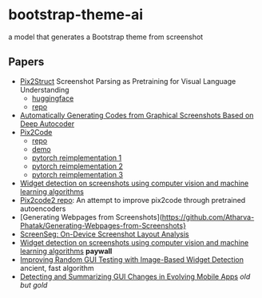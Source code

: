 # bootstrap-theme-ai
a model that generates a Bootstrap theme from screenshot


## Papers 

 - [Pix2Struct](https://arxiv.org/pdf/2210.03347v1.pdf) Screenshot Parsing as Pretraining for Visual Language Understanding
   - [huggingface](https://huggingface.co/docs/transformers/main/en/model_doc/pix2struct)
   - [repo](https://github.com/google-research/pix2struct)
 - [Automatically Generating Codes from Graphical Screenshots Based on Deep Autocoder](https://arxiv.org/pdf/2007.02272.pdf)
 - [Pix2Code](https://arxiv.org/abs/1705.07962)
   - [repo](https://github.com/tonybeltramelli/pix2code)
   - [demo](https://youtu.be/pqKeXkhFA3I)
   - [pytorch reimplementation 1](https://github.com/andrewthebold/pix2code-pytorch)
   - [pytorch reimplementation 2](https://github.com/VaibhavYadav/pytorch_pix2code)
   - [pytorch reimplementation 3](https://github.com/timoangerer/pix2code-pytorch)
 - [Widget detection on screenshots using computer vision and machine learning algorithms](https://waseda.elsevierpure.com/en/publications/widget-detection-on-screenshots-using-computer-vision-and-machine)
 - [Pix2code2 repo](https://github.com/fjbriones/pix2code2): An attempt to improve pix2code through pretrained autoencoders
 - [Generating Webpages from Screenshots](https://github.com/Atharva-Phatak/Generating-Webpages-from-Screenshots}
 - [ScreenSeg: On-Device Screenshot Layout Analysis](https://arxiv.org/pdf/2104.08052.pdf)
 - [Widget detection on screenshots using computer vision and machine learning algorithms](https://www.researchgate.net/publication/337065412_Widget_detection_on_screenshots_using_computer_vision_and_machine_learning_algorithms) **paywall**
 - [Improving Random GUI Testing with Image-Based Widget Detection](https://eprints.whiterose.ac.uk/145601/1/gui-component-recognition.pdf) ancient, fast algorithm
 - [Detecting and Summarizing GUI Changes in Evolving Mobile Apps](https://arxiv.org/pdf/1807.09440.pdf) *old but gold*

 
